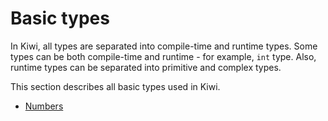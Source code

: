 # Basic types

In Kiwi, all types are separated into compile-time and runtime types.
Some types can be both compile-time and runtime - for example, `int` type.
Also, runtime types can be separated into primitive and complex types.

This section describes all basic types used in Kiwi.

- [Numbers](numbers.md)